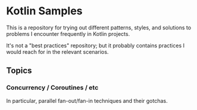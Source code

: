 # Kotlin Samples #

This is a repository for trying out different patterns, styles, and solutions to
problems I encounter frequently in Kotlin projects.

It's not a "best practices" repository; but it probably contains practices I would reach for in
the relevant scenarios.

## Topics ##

### Concurrency / Coroutines / etc ###
In particular, parallel fan-out/fan-in techniques and their gotchas.  
